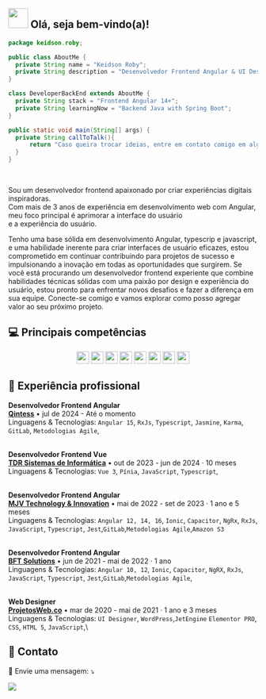 <span>

## <img src="https://i.imgur.com/0hdZ65D.gif" width="40px"> Olá, seja bem-vindo(a)!</h2>

```java
package keidson.roby;

public class AboutMe {
  private String name = "Keidson Roby";
  private String description = "Desenvolvedor Frontend Angular & UI Designer.";
}

class DeveloperBackEnd extends AboutMe {
  private String stack = "Frontend Angular 14+";
  private String learningNow = "Backend Java with Spring Boot";
}

public static void main(String[] args) {
  private String callToTalk(){
      return "Caso queira trocar ideias, entre em contato comigo em alguma das redes sociais abaixo: ";
  }
}
```
</span>
<br/>
<p align="start">
  Sou um desenvolvedor frontend apaixonado por criar experiências digitais inspiradoras. <br>Com mais de 3 anos de experiência em desenvolvimento web com Angular, meu foco principal é aprimorar a interface do usuário <br>e a experiência do usuário. 

  Tenho uma base sólida em desenvolvimento Angular, typescrip e javascript, e uma habilidade inerente para criar interfaces de usuário eficazes, estou comprometido em continuar contribuindo para projetos de sucesso e impulsionando a inovação em todas as oportunidades que surgirem. Se você está procurando um desenvolvedor frontend experiente que combine habilidades técnicas sólidas com uma      paixão por design e experiência do usuário, estou pronto para enfrentar novos desafios e fazer a diferença em sua equipe. Conecte-se comigo e vamos explorar como posso agregar valor ao seu próximo projeto.
</p>

## 💻 Principais competências

<p align="center">
 <img src="https://img.shields.io/badge/-Javascript-%23F7DF1E?style=flat-square&logo=javascript&logoColor=black" height="25"/>
 <img src="https://img.shields.io/badge/-Typecript-%23007ACC?style=flat-square&logo=typescript&logoColor=white" height="25"/>
 <img src="https://img.shields.io/badge/-Angular-%23DD0031?style=flat-square&logo=angular&logoColor=white" height="25"/>
  <img src="https://img.shields.io/badge/-vuejs-%23217346?style=flat-square&logo=vuedotjs&logoColor=white" height="25"/>

  
<img src="https://img.shields.io/badge/-npm-CB3837?style=flat-square&logo=npm" height="25"/>
<img src="https://img.shields.io/badge/-GitLab-FF6600?style=flat-square&logo=gitlab" height="25"/>
<img src="https://img.shields.io/badge/-Jest-%238A4182?style=flat-square&logo=jest" height="25"/>
<img src="https://img.shields.io/badge/-postgres-%23316192.svg?style=flat-square&logo=postgresql&logoColor=white" height="25"/>

</p>

## 💼 Experiência profissional

**Desenvolvedor Frontend Angular** \
[**Qintess**](https://www.linkedin.com/company/qintess/) • jul de 2024 - Até o momento  \
Linguagens & Tecnologias: `Angular 15`, `RxJs`, `Typescript`, `Jasmine`, `Karma`, `GitLab`, `Metodologias Agile`,\
<br>

**Desenvolvedor Frontend Vue** \
[**TDR Sistemas de Informática**](https://www.linkedin.com/company/tdrsolucoes/) • out de 2023 - jun de 2024 · 10 meses \
Linguagens & Tecnologias: `Vue 3`,  `Pínia`, `JavaScript`, `Typescript`,\
<br>

**Desenvolvedor Frontend Angular** \
[**MJV Technology & Innovation**](https://www.linkedin.com/company/mjv-tech-and-innovation/) • mai de 2022 - set de 2023 · 1 ano e 5 meses \
Linguagens & Tecnologias: `Angular 12, 14, 16`, `Ionic`, `Capacitor`, `NgRx`, `RxJs`, `JavaScript`, `Typescript`, `Jest`,`GitLab`,`Metodologias Agile`,`Amazon S3`\
<br>

**Desenvolvedor Frontend Angular** \
[**BFT Solutions**](https://www.linkedin.com/company/bft-solutions/) • jun de 2021 - mai de 2022 · 1 ano \
Linguagens & Tecnologias: `Angular 10, 12`, `Ionic`, `Capacitor`, `NgRX`, `RxJs`, `JavaScript`, `Typescript`, `Jest`,`GitLab`,`Metodologias Agile`,\
<br>

**Web Designer** \
[**ProjetosWeb.co**](https://projetosweb.co/) • mar de 2020 - mai de 2021 · 1 ano  e 3 meses \
Linguagens & Tecnologias: `UI Designer`, `WordPress`,`JetEngine` `Elementor PRO`, `CSS`, `HTML 5`, `JavaScript`,\

## 📱 Contato
<p align="start">
  💌 Envie uma mensagem: ⤵️
</p>
<p align="start">  
  <a href="https://www.linkedin.com/in/keidsonroby/" alt="Linkedin">
  <img src="https://img.shields.io/badge/-Linkedin-0e76a8?style=flat-square&logo=Linkedin&logoColor=white&link=https://www.linkedin.com/in/keidsonroby/" /></a>
</p>
